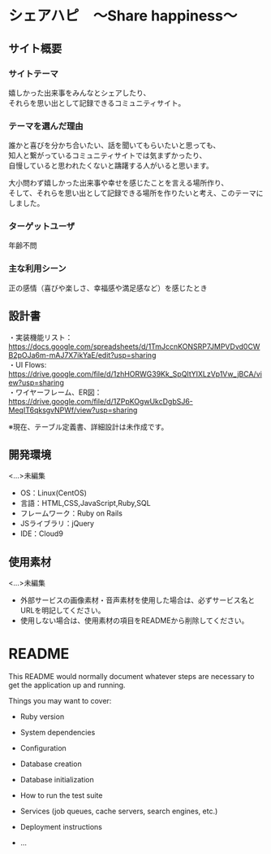 # シェアハピ　～Share happiness～

## サイト概要
### サイトテーマ
嬉しかった出来事をみんなとシェアしたり、<br>
それらを思い出として記録できるコミュニティサイト。

### テーマを選んだ理由
誰かと喜びを分かち合いたい、話を聞いてもらいたいと思っても、<br>
知人と繋がっているコミュニティサイトでは気まずかったり、<br>
自慢していると思われたくないと躊躇する人がいると思います。

大小問わず嬉しかった出来事や幸せを感じたことを言える場所作り、<br>
そして、それらを思い出として記録できる場所を作りたいと考え、このテーマにしました。

### ターゲットユーザ
年齢不問

### 主な利用シーン
正の感情（喜びや楽しさ、幸福感や満足感など）を感じたとき

## 設計書
・実装機能リスト：https://docs.google.com/spreadsheets/d/1TmJccnKONSRP7JMPVDvd0CWB2pOJa6m-mAJ7X7ikYaE/edit?usp=sharing  
・UI Flows: https://drive.google.com/file/d/1zhHORWG39Kk_SpQItYIXLzVp1Vw_jBCA/view?usp=sharing  
・ワイヤーフレーム、ER図：https://drive.google.com/file/d/1ZPpKOgwUkcDgbSJ6-MeqIT6qksgvNPWf/view?usp=sharing

※現在、テーブル定義書、詳細設計は未作成です。

## 開発環境
<...>未編集
- OS：Linux(CentOS)
- 言語：HTML,CSS,JavaScript,Ruby,SQL
- フレームワーク：Ruby on Rails
- JSライブラリ：jQuery
- IDE：Cloud9

## 使用素材
<...>未編集
- 外部サービスの画像素材・音声素材を使用した場合は、必ずサービス名とURLを明記してください。
- 使用しない場合は、使用素材の項目をREADMEから削除してください。









# README

This README would normally document whatever steps are necessary to get the
application up and running.

Things you may want to cover:

* Ruby version

* System dependencies

* Configuration

* Database creation

* Database initialization

* How to run the test suite

* Services (job queues, cache servers, search engines, etc.)

* Deployment instructions

* ...
